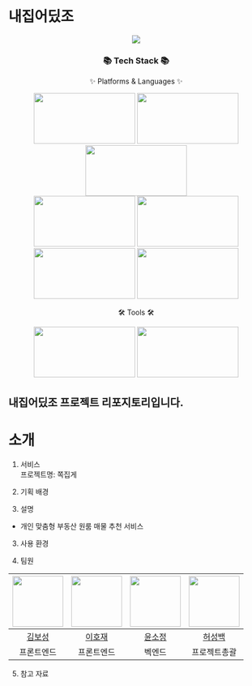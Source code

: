 # 내집어딨조
<div align=center>
	<img src="https://capsule-render.vercel.app/api?type=waving&color=auto&height=200&section=header&text=내집어딨조&fontSize=100" />	
</div>
<div align=center>
	<h3>📚 Tech Stack 📚</h3>
	<p>✨ Platforms & Languages ✨</p>
</div>
<div align="center">
	<img src="https://img.shields.io/badge/HTML5-E34F26?style=flat&logo=HTML5&logoColor=white" width='200px'; height='100px';/>
	<img src="https://img.shields.io/badge/CSS3-1572B6?style=flat&logo=CSS3&logoColor=white" width='200px'; height='100px';/>
	<img src="https://img.shields.io/badge/JavaScript-F7DF1E?style=flat&logo=JavaScript&logoColor=white" width='200px'; height='100px';/>
	<br>
	<img src="https://img.shields.io/badge/Python-3776AB?style=flat&logo=Python&logoColor=white" width='200px'; height='100px';/></a>
	<img src="https://img.shields.io/badge/Oracle%20SQL-F80000?style=flat&logo=Oracle&logoColor=white" width='200px'; height='100px';/>
	<img src="https://img.shields.io/badge/Django-092E20?style=flat&logo=Django&logoColor=white" width='200px'; height='100px';/>
	<img src="https://img.shields.io/badge/Bootstrap-7952B3?style=flat&logo=Bootstrap&logoColor=white" width='200px'; height='100px';/>
</div>
<div align=center>
	<p>🛠 Tools 🛠</p>
</div>
<div align=center>
	<img src="https://img.shields.io/badge/Visual%20Studio%20Code-007ACC?style=flat&logo=VisualStudioCode&logoColor=white" width='200px'; height='100px';/>
  	<img src="https://img.shields.io/badge/Jupyter%20Notebook-F37626?style=flat&logo=Jupyter&logoColor=white"width='200px'; height='100px';/></a>
	<br>

</div>
<h2>내집어딨조 프로젝트 리포지토리입니다.</h2>

# 소개

1. 서비스  
프로젝트명: 쪽집게

2. 기획 배경  


2. 설명  
- 개인 맞춤형 부동산 원룸 매물 추천 서비스

3. 사용 환경  

4. 팀원   

|<img src="https://thumb.mt.co.kr/06/2022/08/2022080510591029236_1.jpg" width="100">|<img src="https://pbs.twimg.com/media/DdCRW8NU0AEVjw6?format=jpg&name=4096x4096" width="100">|<img src="https://cdn.k-trendynews.com/news/photo/202211/149873_204830_240.jpg" width="100">|<img src="https://cdn.lecturernews.com/news/photo/202211/112681_346644_4230.jpg" width="100">|
|:---:|:---:|:---:|:---:|
|[김보성](https://github.com/heavenlyview)|[이호재](https://github.com/rurxnrk1234)|[윤소정](https://github.com/sso8910)|[허성백](https://github.com/sungbaekheo)|
|프론트엔드|프론트엔드|벡엔드|프로젝트총괄|  

5. 참고 자료  


